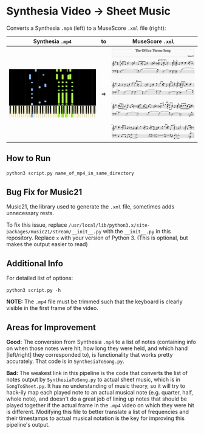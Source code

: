 # Synthesia Video -> Sheet Music

Converts a Synthesia `.mp4` (left) to a MuseScore `.xml` file (right):

Synthesia `.mp4`            | to | MuseScore `.xml`
:-------------------------:|:-:|:-------------------------:
![Synthesia](imgs/synthesia.png "Synthesia") | => | ![MuseScore](imgs/musescore.png "Musescore")

## How to Run

`python3 script.py name_of_mp4_in_same_directory`

## Bug Fix for Music21

Music21, the library used to generate the `.xml` file, sometimes adds unnecessary rests.

To fix this issue, replace `/usr/local/lib/python3.x/site-packages/music21/stream/__init__.py` with the `__init__.py` in this repository. Replace `x` with your version of Python 3. (This is optional, but makes the output easier to read)

## Additional Info

For detailed list of options:

`python3 script.py -h`

**NOTE:** The `.mp4` file must be trimmed such that the keyboard is clearly visible in the first frame of the video.

## Areas for Improvement

**Good:** The conversion from Synthesia `.mp4` to a list of notes (containing info on when those notes were hit, how long they were held, and which hand [left/right] they corresponded to), is functionality that works pretty accurately. That code is in `SynthesiaToSong.py`.

**Bad:** The weakest link in this pipeline is the code that converts the list of notes output by `SynthesiaToSong.py` to actual sheet music, which is in `SongToSheet.py`. It has no understanding of music theory, so it will try to hack-ily map each played note to an actual musical note (e.g. quarter, half, whole note), and doesn't do a great job of lining up notes that should be played together if the actual frame in the `.mp4` video on which they were hit is different. Modifying this file to better translate a list of frequencies and their timestamps to actual musical notation is the key for improving this pipeline's output.